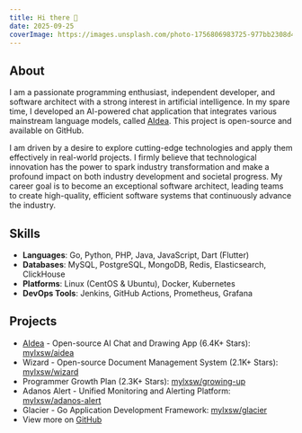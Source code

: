 ```yaml
---
title: Hi there 👋
date: 2025-09-25
coverImage: https://images.unsplash.com/photo-1756806983725-977bb2308d4e?q=80&w=2940&auto=format&fit=crop&ixlib=rb-4.1.0&ixid=M3wxMjA3fDB8MHxwaG90by1wYWdlfHx8fGVufDB8fHx8fA%3D%3D
---
```


## About

I am a passionate programming enthusiast, independent developer, and software architect with a strong interest in artificial intelligence. In my spare time, I developed an AI-powered chat application that integrates various mainstream language models, called [AIdea](https://github.com/mylxsw/aidea). This project is open-source and available on GitHub.

I am driven by a desire to explore cutting-edge technologies and apply them effectively in real-world projects. I firmly believe that technological innovation has the power to spark industry transformation and make a profound impact on both industry development and societal progress. My career goal is to become an exceptional software architect, leading teams to create high-quality, efficient software systems that continuously advance the industry.

## Skills

- **Languages**: Go, Python, PHP, Java, JavaScript, Dart (Flutter)
- **Databases**: MySQL, PostgreSQL, MongoDB, Redis, Elasticsearch, ClickHouse
- **Platforms**: Linux (CentOS & Ubuntu), Docker, Kubernetes
- **DevOps Tools**: Jenkins, GitHub Actions, Prometheus, Grafana

## Projects

- [AIdea](https://ai.aicode.cc/) - Open-source AI Chat and Drawing App (6.4K+ Stars): [mylxsw/aidea](https://github.com/mylxsw/aidea)
- Wizard - Open-source Document Management System (2.1K+ Stars): [mylxsw/wizard](https://github.com/mylxsw/wizard)
- Programmer Growth Plan (2.3K+ Stars): [mylxsw/growing-up](https://github.com/mylxsw/growing-up)
- Adanos Alert - Unified Monitoring and Alerting Platform: [mylxsw/adanos-alert](https://github.com/mylxsw/adanos-alert)
- Glacier - Go Application Development Framework: [mylxsw/glacier](https://github.com/mylxsw/glacier)
- View more on [GitHub](https://github.com/mylxsw)